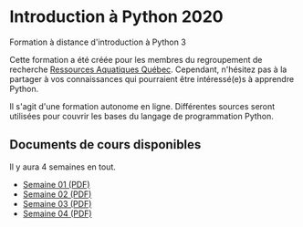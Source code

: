 # Introduction à Python 2020


Formation à distance d'introduction à Python 3

Cette formation a été créée pour les membres du regroupement de
recherche [Ressources Aquatiques Québec](https://raq.uqar.ca/).
Cependant, n'hésitez pas à la partager à vos connaissances qui
pourraient être intéressé(e)s à apprendre Python.

Il s'agit d'une formation autonome en ligne. Différentes sources seront
utilisées pour couvrir les bases du langage de programmation Python.

## Documents de cours disponibles

Il y aura 4 semaines en tout.

- [Semaine 01 (PDF)](https://github.com/enormandeau/intro_python_2020/raw/master/intro_python_2020_semaine_01.pdf)
- [Semaine 02 (PDF)](https://github.com/enormandeau/intro_python_2020/raw/master/intro_python_2020_semaine_02.pdf)
- [Semaine 03 (PDF)](https://github.com/enormandeau/intro_python_2020/raw/master/intro_python_2020_semaine_03.pdf)
- [Semaine 04 (PDF)](https://github.com/enormandeau/intro_python_2020/raw/master/intro_python_2020_semaine_04.pdf)
